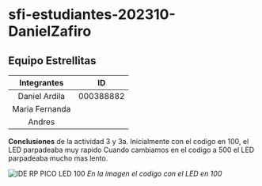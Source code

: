 # sfi-estudiantes-202310-DanielZafiro

## Equipo Estrellitas

|Integrantes | ID |
|:-----------:|:------:|
|Daniel Ardila | 000388882 |
|Maria Fernanda | |
|Andres | |


**Conclusiones** de la actividad 3 y 3a. Inicialmente con el codigo en 100, el LED parpadeaba muy rapido Cuando cambiamos en el codigo a 500 el LED parpadeaba mucho mas lento.

![IDE RP PICO LED 100](https://github.com/vera-perez-upb/sfi-estudiantes-202310-DanielZafiro/assets/66543657/d8076077-6a8f-460b-bcad-bad185a1ebef)
*En la imagen el codigo con el LED en 100*
